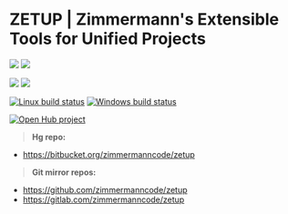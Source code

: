 

# ZETUP |  Zimmermann's Extensible Tools for Unified Projects



[![](http://www.gnu.org/graphics/lgplv3-88x31.png)](
  https://gnu.org/licenses/lgpl.html)
[![](https://img.shields.io/pypi/pyversions/zetup?label=Python)](
  https://python.org)



[![](https://img.shields.io/pypi/v/zetup?label=PyPI)](
  https://pypi.python.org/pypi/zetup)
[![](https://img.shields.io/pypi/dd/zetup?label=Downloads)](
  https://pypi.python.org/pypi/zetup)



[![Linux build status](
  https://img.shields.io/travis/zimmermanncode/zetup/master?label=Linux%20build)](
  https://travis-ci.org/zimmermanncode/zetup)
[![Windows build status](
  https://img.shields.io/appveyor/ci/zimmermanncode/zetup/master?label=Windows%20build)](
  https://ci.appveyor.com/project/zimmermanncode/zetup)



[![Open Hub project](
  http://www.openhub.net/p/python-zetup/widgets/project_thin_badge.gif)](
  https://www.openhub.net/p/python-zetup)



> **Hg repo:**

* https://bitbucket.org/zimmermanncode/zetup

> **Git mirror repos:**

* https://github.com/zimmermanncode/zetup
* https://gitlab.com/zimmermanncode/zetup


